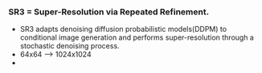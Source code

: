 ### SR3 = Super-Resolution via Repeated Refinement.
 - SR3 adapts denoising diffusion probabilistic models(DDPM) to conditional image generation and performs super-resolution through a stochastic denoising process.
 - 64x64 --> 1024x1024
 - 
